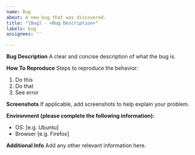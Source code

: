 ```yaml
---
name: Bug
about: A new bug that was discovered.
title: "[Bug] - <Bug Description>"
labels: bug
assignees: ''

---
```


**Bug Description**
A clear and concise description of what the bug is.

**How To Reproduce**
Steps to reproduce the behavior:

1. Do this
2. Do that
3. See error

**Screenshots**
If applicable, add screenshots to help explain your problem.

**Environment (please complete the following information):**

- OS: [e.g. Ubuntu]
- Browser [e.g. Firefox]

**Additional Info**
Add any other relevant information here.
